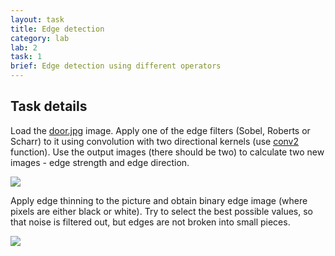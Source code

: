 ```yaml
---
layout: task
title: Edge detection
category: lab
lab: 2
task: 1
brief: Edge detection using different operators
---
```



## Task details

Load the [door.jpg]({{site.baseurl}}/public/l2/door.jpg) image. Apply one of the edge filters (Sobel, Roberts or Scharr) to it using convolution with two directional kernels (use [conv2](https://www.mathworks.com/help/matlab/ref/conv2.html) function).
Use the output images (there should be two) to calculate two new images - edge strength and edge direction.

![]({{site.baseurl}}/public/l2/sobel.jpg)

Apply edge thinning to the picture and obtain binary edge image (where pixels are either black or white). Try to select the best possible values, so that noise is filtered out, but edges are not broken into small pieces. 

![]({{site.baseurl}}/public/l2/edge.png)

